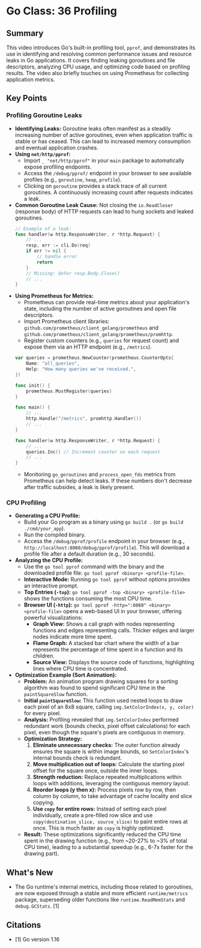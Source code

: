 # Go Class: 36 Profiling

## Summary
This video introduces Go's built-in profiling tool, `pprof`, and demonstrates its use in identifying and resolving common performance issues and resource leaks in Go applications. It covers finding leaking goroutines and file descriptors, analyzing CPU usage, and optimizing code based on profiling results. The video also briefly touches on using Prometheus for collecting application metrics.

## Key Points

### Profiling Goroutine Leaks
*   **Identifying Leaks:** Goroutine leaks often manifest as a steadily increasing number of active goroutines, even when application traffic is stable or has ceased. This can lead to increased memory consumption and eventual application crashes.
*   **Using `net/http/pprof`:**
    *   Import `_ "net/http/pprof"` in your `main` package to automatically expose profiling endpoints.
    *   Access the `/debug/pprof/` endpoint in your browser to see available profiles (e.g., `goroutine`, `heap`, `profile`).
    *   Clicking on `goroutine` provides a stack trace of all current goroutines. A continuously increasing count after requests indicates a leak.
*   **Common Goroutine Leak Cause:** Not closing the `io.ReadCloser` (response body) of HTTP requests can lead to hung sockets and leaked goroutines.
    ```go
    // Example of a leak:
    func handler(w http.ResponseWriter, r *http.Request) {
        // ...
        resp, err := cli.Do(req)
        if err != nil {
            // handle error
            return
        }
        // Missing: defer resp.Body.Close()
        // ...
    }
    ```
*   **Using Prometheus for Metrics:**
    *   Prometheus can provide real-time metrics about your application's state, including the number of active goroutines and open file descriptors.
    *   Import Prometheus client libraries: `github.com/prometheus/client_golang/prometheus` and `github.com/prometheus/client_golang/prometheus/promhttp`.
    *   Register custom counters (e.g., `queries` for request count) and expose them via an HTTP endpoint (e.g., `/metrics`).
    ```go
    var queries = prometheus.NewCounter(prometheus.CounterOpts{
        Name: "all_queries",
        Help: "How many queries we've received.",
    })

    func init() {
        prometheus.MustRegister(queries)
    }

    func main() {
        // ...
        http.Handle("/metrics", promhttp.Handler())
        // ...
    }

    func handler(w http.ResponseWriter, r *http.Request) {
        // ...
        queries.Inc() // Increment counter on each request
        // ...
    }
    ```
    *   Monitoring `go_goroutines` and `process_open_fds` metrics from Prometheus can help detect leaks. If these numbers don't decrease after traffic subsides, a leak is likely present.

### CPU Profiling
*   **Generating a CPU Profile:**
    *   Build your Go program as a binary using `go build .` (or `go build ./cmd/your_app`).
    *   Run the compiled binary.
    *   Access the `/debug/pprof/profile` endpoint in your browser (e.g., `http://localhost:8080/debug/pprof/profile`). This will download a profile file after a default duration (e.g., 30 seconds).
*   **Analyzing the CPU Profile:**
    *   Use the `go tool pprof` command with the binary and the downloaded profile file: `go tool pprof <binary> <profile-file>`.
    *   **Interactive Mode:** Running `go tool pprof` without options provides an interactive prompt.
    *   **Top Entries (`-top`):** `go tool pprof -top <binary> <profile-file>` shows the functions consuming the most CPU time.
    *   **Browser UI (`-http`):** `go tool pprof -http=":6060" <binary> <profile-file>` opens a web-based UI in your browser, offering powerful visualizations:
        *   **Graph View:** Shows a call graph with nodes representing functions and edges representing calls. Thicker edges and larger nodes indicate more time spent.
        *   **Flame Graph:** A stacked bar chart where the width of a bar represents the percentage of time spent in a function and its children.
        *   **Source View:** Displays the source code of functions, highlighting lines where CPU time is concentrated.
*   **Optimization Example (Sort Animation):**
    *   **Problem:** An animation program drawing squares for a sorting algorithm was found to spend significant CPU time in the `paintSquareSlow` function.
    *   **Initial `paintSquareSlow`:** This function used nested loops to draw each pixel of an 8x8 square, calling `img.SetColorIndex(x, y, color)` for every pixel.
    *   **Analysis:** Profiling revealed that `img.SetColorIndex` performed redundant work (bounds checks, pixel offset calculations) for each pixel, even though the square's pixels are contiguous in memory.
    *   **Optimization Strategy:**
        1.  **Eliminate unnecessary checks:** The outer function already ensures the square is within image bounds, so `SetColorIndex`'s internal bounds check is redundant.
        2.  **Move multiplication out of loops:** Calculate the starting pixel offset for the square once, outside the inner loops.
        3.  **Strength reduction:** Replace repeated multiplications within loops with additions, leveraging the contiguous memory layout.
        4.  **Reorder loops (y then x):** Process pixels row by row, then column by column, to take advantage of cache locality and slice copying.
        5.  **Use `copy` for entire rows:** Instead of setting each pixel individually, create a pre-filled row slice and use `copy(destination_slice, source_slice)` to paint entire rows at once. This is much faster as `copy` is highly optimized.
    *   **Result:** These optimizations significantly reduced the CPU time spent in the drawing function (e.g., from ~20-27% to ~3% of total CPU time), leading to a substantial speedup (e.g., 6-7x faster for the drawing part).

## What's New
*   The Go runtime's internal metrics, including those related to goroutines, are now exposed through a stable and more efficient `runtime/metrics` package, superseding older functions like `runtime.ReadMemStats` and `debug.GCStats`. [1]

## Citations
*   [1] Go version 1.16